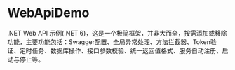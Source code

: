 # WebApiDemo
.NET Web API 示例(.NET 6)，这是一个极简框架，并非大而全，按需添加或移除功能，主要功能包括：Swagger配置、全局异常处理、方法拦截器、Token验证、定时任务、数据库操作、接口参数校验、统一返回值格式、服务自动注册、启动与停止等。
